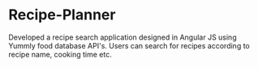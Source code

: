 # Recipe-Planner
Developed a recipe search application designed in Angular JS using Yummly food database API's. Users can search for recipes according to recipe name, cooking time etc.
